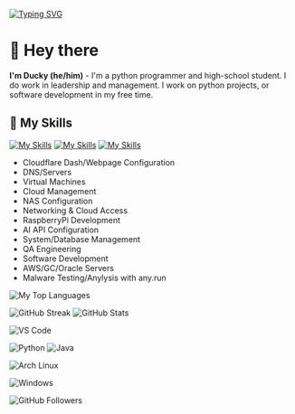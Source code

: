 [![Typing SVG](https://readme-typing-svg.herokuapp.com?font=Fira+Code&duration=2000&pause=250&color=EBC934&center=true&vCenter=true&width=435&lines=Ducky)](https://git.io/typing-svg)

# 👋 Hey there
**I'm Ducky (he/him)** - I'm a python programmer and high-school student. I do work in leadership and management. I work on python projects, or software development in my free time.

## 👑 My Skills
[![My Skills](https://skillicons.dev/icons?i=net,java,py)](https://skillicons.dev)
[![My Skills](https://skillicons.dev/icons?i=mongodb,mysql,dynamodb)](https://skillicons.dev)
[![My Skills](https://skillicons.dev/icons?i=gitlab,aws,gcp)](https://skillicons.dev)

- Cloudflare Dash/Webpage Configuration
- DNS/Servers
- Virtual Machines
- Cloud Management
- NAS Configuration
- Networking & Cloud Access
- RaspberryPi Development
- AI API Configuration
- System/Database Management
- QA Engineering
- Software Development
- AWS/GC/Oracle Servers
- Malware Testing/Anylysis with any.run


![My Top Languages](https://github-readme-stats.vercel.app/api/top-langs/?username=DuckyD3v&size_weight=0.2&count_weight=0.5&title_color=61dafb&text_color=ffffff&icon_color=61dafb&bg_color=20232a&langs_count=8&layout=compact&border_color=61dafb&hide_border=true)

![GitHub Streak](https://github-readme-activity-graph.vercel.app/graph?username=DuckyD3v&theme=tokyo-night)
![GitHub Stats](https://github-readme-stats.vercel.app/api?username=DuckyD3v&show_icons=true&theme=tokyonight)


![VS Code](https://img.shields.io/badge/Editor-VS_Code-blue?style=for-the-badge&logo=visual-studio-code)

![Python](https://img.shields.io/badge/Python-3776AB?style=for-the-badge&logo=python&logoColor=white)
![Java](https://img.shields.io/badge/Java-007396?style=for-the-badge&logo=openjdk&logoColor=white)

![Arch Linux](https://img.shields.io/badge/OS-Arch_Linux-1793D1?style=for-the-badge&logo=arch-linux&logoColor=white)

![Windows](https://img.shields.io/badge/OS-Windows-0078D6?style=for-the-badge&logo=windows&logoColor=white)

![GitHub Followers](https://img.shields.io/github/followers/DuckyD3v?logo=github&style=for-the-badge)

